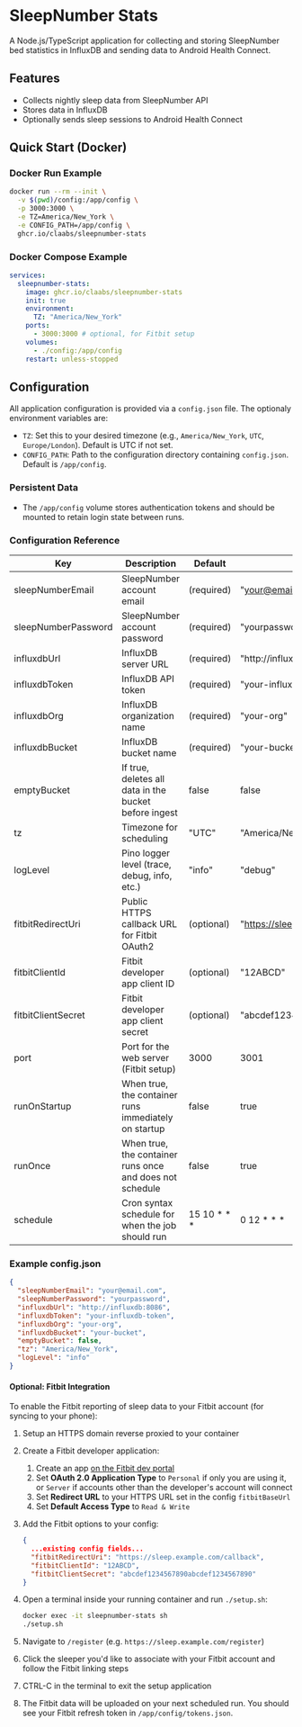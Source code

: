 # SleepNumber Stats

A Node.js/TypeScript application for collecting and storing SleepNumber bed statistics in InfluxDB and sending data to Android Health Connect.

## Features

- Collects nightly sleep data from SleepNumber API
- Stores data in InfluxDB
- Optionally sends sleep sessions to Android Health Connect

## Quick Start (Docker)

### Docker Run Example

```sh
docker run --rm --init \
  -v $(pwd)/config:/app/config \
  -p 3000:3000 \
  -e TZ=America/New_York \
  -e CONFIG_PATH=/app/config \
  ghcr.io/claabs/sleepnumber-stats
```

### Docker Compose Example

```yaml
services:
  sleepnumber-stats:
    image: ghcr.io/claabs/sleepnumber-stats
    init: true
    environment:
      TZ: "America/New_York"
    ports:
      - 3000:3000 # optional, for Fitbit setup
    volumes:
      - ./config:/app/config
    restart: unless-stopped
```

## Configuration

All application configuration is provided via a `config.json` file. The optionaly environment variables are:

- `TZ`: Set this to your desired timezone (e.g., `America/New_York`, `UTC`, `Europe/London`). Default is UTC if not set.
- `CONFIG_PATH`: Path to the configuration directory containing `config.json`. Default is `/app/config`.

### Persistent Data

- The `/app/config` volume stores authentication tokens and should be mounted to retain login state between runs.

### Configuration Reference

| Key                 | Description                                              | Default     | Example                              |
|---------------------|----------------------------------------------------------|-------------|--------------------------------------|
| sleepNumberEmail    | SleepNumber account email                                | (required)  | "your@email.com"                     |
| sleepNumberPassword | SleepNumber account password                             | (required)  | "yourpassword"                       |
| influxdbUrl         | InfluxDB server URL                                      | (required)  | "http://influxdb:8086"               |
| influxdbToken       | InfluxDB API token                                       | (required)  | "your-influxdb-token"                |
| influxdbOrg         | InfluxDB organization name                               | (required)  | "your-org"                           |
| influxdbBucket      | InfluxDB bucket name                                     | (required)  | "your-bucket"                        |
| emptyBucket         | If true, deletes all data in the bucket before ingest    | false       | false                                |
| tz                  | Timezone for scheduling                                  | "UTC"       | "America/New_York"                   |
| logLevel            | Pino logger level (trace, debug, info, etc.)             | "info"      | "debug"                              |
| fitbitRedirectUri   | Public HTTPS callback URL for Fitbit OAuth2              | (optional)  | "https://sleep.example.com/callback" |
| fitbitClientId      | Fitbit developer app client ID                           | (optional)  | "12ABCD"                             |
| fitbitClientSecret  | Fitbit developer app client secret                       | (optional)  | "abcdef1234567890abcdef1234567890"   |
| port                | Port for the web server (Fitbit setup)                   | 3000        | 3001                                 |
| runOnStartup        | When true, the container runs immediately on startup     | false       | true                                 |
| runOnce             | When true, the container runs once and does not schedule | false       | true                                 |
| schedule            | Cron syntax schedule for when the job should run         | 15 10 * * * | 0 12 * * *                           |

### Example config.json

```json
{
  "sleepNumberEmail": "your@email.com",
  "sleepNumberPassword": "yourpassword",
  "influxdbUrl": "http://influxdb:8086",
  "influxdbToken": "your-influxdb-token",
  "influxdbOrg": "your-org",
  "influxdbBucket": "your-bucket",
  "emptyBucket": false,
  "tz": "America/New_York",
  "logLevel": "info"
}
```

#### Optional: Fitbit Integration

To enable the Fitbit reporting of sleep data to your Fitbit account (for syncing to your phone):

1. Setup an HTTPS domain reverse proxied to your container
1. Create a Fitbit developer application:
    1. Create an app [on the Fitbit dev portal](https://dev.fitbit.com/apps/new)
    1. Set **OAuth 2.0 Application Type** to `Personal` if only you are using it, or `Server` if accounts other than the developer's account will connect
    1. Set **Redirect URL** to your HTTPS URL set in the config `fitbitBaseUrl`
    1. Set **Default Access Type** to `Read & Write`
1. Add the Fitbit options to your config:

    ```json
    {
      ...existing config fields...
      "fitbitRedirectUri": "https://sleep.example.com/callback",
      "fitbitClientId": "12ABCD",
      "fitbitClientSecret": "abcdef1234567890abcdef1234567890"
    }
    ```

1. Open a terminal inside your running container and run `./setup.sh`:

    ```sh
    docker exec -it sleepnumber-stats sh
    ./setup.sh
    ```

1. Navigate to `/register` (e.g. `https://sleep.example.com/register`)
1. Click the sleeper you'd like to associate with your Fitbit account and follow the Fitbit linking steps
1. CTRL-C in the terminal to exit the setup application
1. The Fitbit data will be uploaded on your next scheduled run. You should see your Fitbit refresh token in `/app/config/tokens.json`.
